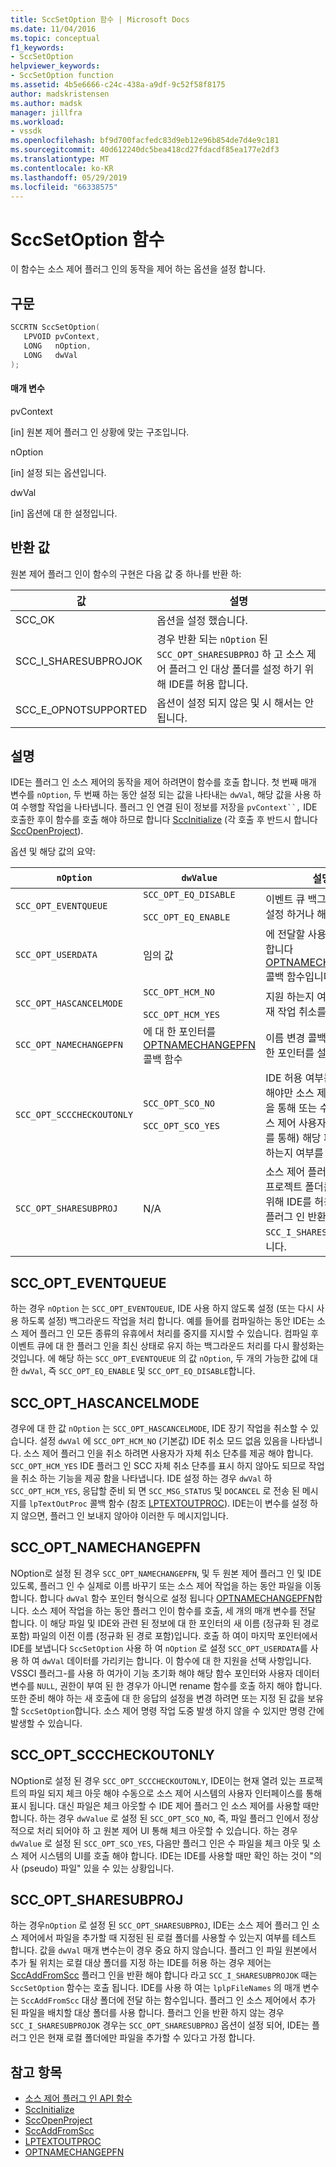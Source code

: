 ```yaml
---
title: SccSetOption 함수 | Microsoft Docs
ms.date: 11/04/2016
ms.topic: conceptual
f1_keywords:
- SccSetOption
helpviewer_keywords:
- SccSetOption function
ms.assetid: 4b5e6666-c24c-438a-a9df-9c52f58f8175
author: madskristensen
ms.author: madsk
manager: jillfra
ms.workload:
- vssdk
ms.openlocfilehash: bf9d700facfedc83d9eb12e96b854de7d4e9c181
ms.sourcegitcommit: 40d612240dc5bea418cd27fdacdf85ea177e2df3
ms.translationtype: MT
ms.contentlocale: ko-KR
ms.lasthandoff: 05/29/2019
ms.locfileid: "66338575"
---
```

# <a name="sccsetoption-function"></a>SccSetOption 함수
이 함수는 소스 제어 플러그 인의 동작을 제어 하는 옵션을 설정 합니다.

## <a name="syntax"></a>구문

```cpp
SCCRTN SccSetOption(
   LPVOID pvContext,
   LONG   nOption,
   LONG   dwVal
);
```

#### <a name="parameters"></a>매개 변수
 pvContext

[in] 원본 제어 플러그 인 상황에 맞는 구조입니다.

 nOption

[in] 설정 되는 옵션입니다.

 dwVal

[in] 옵션에 대 한 설정입니다.

## <a name="return-value"></a>반환 값
 원본 제어 플러그 인이 함수의 구현은 다음 값 중 하나를 반환 하:

|값|설명|
|-----------|-----------------|
|SCC_OK|옵션을 설정 했습니다.|
|SCC_I_SHARESUBPROJOK|경우 반환 되는 `nOption` 된 `SCC_OPT_SHARESUBPROJ` 하 고 소스 제어 플러그 인 대상 폴더를 설정 하기 위해 IDE를 허용 합니다.|
|SCC_E_OPNOTSUPPORTED|옵션이 설정 되지 않은 및 시 해서는 안 됩니다.|

## <a name="remarks"></a>설명
 IDE는 플러그 인 소스 제어의 동작을 제어 하려면이 함수를 호출 합니다. 첫 번째 매개 변수를 `nOption`, 두 번째 하는 동안 설정 되는 값을 나타내는 `dwVal`, 해당 값을 사용 하 여 수행할 작업을 나타냅니다. 플러그 인 연결 된이 정보를 저장을 `pvContext``,` IDE 호출한 후이 함수를 호출 해야 하므로 합니다 [SccInitialize](../extensibility/sccinitialize-function.md) (각 호출 후 반드시 합니다 [SccOpenProject](../extensibility/sccopenproject-function.md)).

 옵션 및 해당 값의 요약:

|`nOption`|`dwValue`|설명|
|---------------|---------------|-----------------|
|`SCC_OPT_EVENTQUEUE`|`SCC_OPT_EQ_DISABLE`<br /><br /> `SCC_OPT_EQ_ENABLE`|이벤트 큐 백그라운드 하는 설정 하거나 해제 합니다.|
|`SCC_OPT_USERDATA`|임의 값|에 전달할 사용자 값을 지정 합니다 [OPTNAMECHANGEPFN](../extensibility/optnamechangepfn.md) 콜백 함수입니다.|
|`SCC_OPT_HASCANCELMODE`|`SCC_OPT_HCM_NO`<br /><br /> `SCC_OPT_HCM_YES`|지원 하는지 여부를 IDE 현재 작업 취소를 나타냅니다.|
|`SCC_OPT_NAMECHANGEPFN`|에 대 한 포인터를 [OPTNAMECHANGEPFN](../extensibility/optnamechangepfn.md) 콜백 함수|이름 변경 콜백 함수에 대 한 포인터를 설정합니다.|
|`SCC_OPT_SCCCHECKOUTONLY`|`SCC_OPT_SCO_NO`<br /><br /> `SCC_OPT_SCO_YES`|IDE 허용 여부는 체크 아웃 해야만 소스 제어 플러그 인을 통해 또는 수동으로 (소스 제어 사용자 인터페이스를 통해) 해당 파일을 검사 하는지 여부를 나타냅니다.|
|`SCC_OPT_SHARESUBPROJ`|N/A|소스 제어 플러그 인 로컬 프로젝트 폴더를 지정 하기 위해 IDE를 허용 하는 경우 플러그 인 반환 `SCC_I_SHARESUBPROJOK`합니다.|

## <a name="sccopteventqueue"></a>SCC_OPT_EVENTQUEUE
 하는 경우 `nOption` 는 `SCC_OPT_EVENTQUEUE`, IDE 사용 하지 않도록 설정 (또는 다시 사용 하도록 설정) 백그라운드 작업을 처리 합니다. 예를 들어를 컴파일하는 동안 IDE는 소스 제어 플러그 인 모든 종류의 유휴에서 처리를 중지를 지시할 수 있습니다. 컴파일 후 이벤트 큐에 대 한 플러그 인을 최신 상태로 유지 하는 백그라운드 처리를 다시 활성화는 것입니다. 에 해당 하는 `SCC_OPT_EVENTQUEUE` 의 값 `nOption`, 두 개의 가능한 값에 대 한 `dwVal`, 즉 `SCC_OPT_EQ_ENABLE` 및 `SCC_OPT_EQ_DISABLE`합니다.

## <a name="sccopthascancelmode"></a>SCC_OPT_HASCANCELMODE
 경우에 대 한 값 `nOption` 는 `SCC_OPT_HASCANCELMODE`, IDE 장기 작업을 취소할 수 있습니다. 설정 `dwVal` 에 `SCC_OPT_HCM_NO` (기본값) IDE 취소 모드 없음 있음을 나타냅니다. 소스 제어 플러그 인을 취소 하려면 사용자가 자체 취소 단추를 제공 해야 합니다. `SCC_OPT_HCM_YES` IDE 플러그 인 SCC 자체 취소 단추를 표시 하지 않아도 되므로 작업을 취소 하는 기능을 제공 함을 나타냅니다. IDE 설정 하는 경우 `dwVal` 하 `SCC_OPT_HCM_YES`, 응답할 준비 되 면 `SCC_MSG_STATUS` 및 `DOCANCEL` 로 전송 된 메시지를 `lpTextOutProc` 콜백 함수 (참조 [LPTEXTOUTPROC](../extensibility/lptextoutproc.md)). IDE는이 변수를 설정 하지 않으면, 플러그 인 보내지 않아야 이러한 두 메시지입니다.

## <a name="sccoptnamechangepfn"></a>SCC_OPT_NAMECHANGEPFN
 NOption로 설정 된 경우 `SCC_OPT_NAMECHANGEPFN`, 및 두 원본 제어 플러그 인 및 IDE 있도록, 플러그 인 수 실제로 이름 바꾸기 또는 소스 제어 작업을 하는 동안 파일을 이동 합니다. 합니다 `dwVal` 함수 포인터 형식으로 설정 됩니다 [OPTNAMECHANGEPFN](../extensibility/optnamechangepfn.md)합니다. 소스 제어 작업을 하는 동안 플러그 인이 함수를 호출, 세 개의 매개 변수를 전달 합니다. 이 해당 파일 및 IDE와 관련 된 정보에 대 한 포인터의 새 이름 (정규화 된 경로 포함) 파일의 이전 이름 (정규화 된 경로 포함)입니다. 호출 하 여이 마지막 포인터에서 IDE를 보냅니다 `SccSetOption` 사용 하 여 `nOption` 로 설정 `SCC_OPT_USERDATA`를 사용 하 여 `dwVal` 데이터를 가리키는 합니다. 이 함수에 대 한 지원을 선택 사항입니다. VSSCI 플러그-를 사용 하 여가이 기능 초기화 해야 해당 함수 포인터와 사용자 데이터 변수를 `NULL`, 권한이 부여 된 한 경우가 아니면 rename 함수를 호출 하지 해야 합니다. 또한 준비 해야 하는 새 호출에 대 한 응답의 설정을 변경 하려면 또는 지정 된 값을 보유할 `SccSetOption`합니다. 소스 제어 명령 작업 도중 발생 하지 않을 수 있지만 명령 간에 발생할 수 있습니다.

## <a name="sccoptscccheckoutonly"></a>SCC_OPT_SCCCHECKOUTONLY
 NOption로 설정 된 경우 `SCC_OPT_SCCCHECKOUTONLY`, IDE이는 현재 열려 있는 프로젝트의 파일 되지 체크 아웃 해야 수동으로 소스 제어 시스템의 사용자 인터페이스를 통해 표시 됩니다. 대신 파일은 체크 아웃할 수 IDE 제어 플러그 인 소스 제어를 사용할 때만 합니다. 하는 경우 `dwValue` 로 설정 된 `SCC_OPT_SCO_NO`, 즉, 파일 플러그 인에서 정상적으로 처리 되어야 하 고 원본 제어 UI 통해 체크 아웃할 수 있습니다. 하는 경우 `dwValue` 로 설정 된 `SCC_OPT_SCO_YES`, 다음만 플러그 인은 수 파일을 체크 아웃 및 소스 제어 시스템의 UI를 호출 해야 합니다. IDE는 IDE를 사용할 때만 확인 하는 것이 "의사 (pseudo) 파일" 있을 수 있는 상황입니다.

## <a name="sccoptsharesubproj"></a>SCC_OPT_SHARESUBPROJ
 하는 경우`nOption` 로 설정 된 `SCC_OPT_SHARESUBPROJ`, IDE는 소스 제어 플러그 인 소스 제어에서 파일을 추가할 때 지정된 된 로컬 폴더를 사용할 수 있는지 여부를 테스트 합니다. 값을 `dwVal` 매개 변수는이 경우 중요 하지 않습니다. 플러그 인 파일 원본에서 추가 될 위치는 로컬 대상 폴더를 지정 하는 IDE를 허용 하는 경우 제어는 [SccAddFromScc](../extensibility/sccaddfromscc-function.md) 플러그 인을 반환 해야 합니다 라고 `SCC_I_SHARESUBPROJOK` 때는 `SccSetOption` 함수는 호출 됩니다. IDE를 사용 하 여는 `lplpFileNames` 의 매개 변수는 `SccAddFromScc` 대상 폴더에 전달 하는 함수입니다. 플러그 인 소스 제어에서 추가 된 파일을 배치할 대상 폴더를 사용 합니다. 플러그 인을 반환 하지 않는 경우 `SCC_I_SHARESUBPROJOK` 경우는 `SCC_OPT_SHARESUBPROJ` 옵션이 설정 되어, IDE는 플러그 인은 현재 로컬 폴더에만 파일을 추가할 수 있다고 가정 합니다.

## <a name="see-also"></a>참고 항목
- [소스 제어 플러그 인 API 함수](../extensibility/source-control-plug-in-api-functions.md)
- [SccInitialize](../extensibility/sccinitialize-function.md)
- [SccOpenProject](../extensibility/sccopenproject-function.md)
- [SccAddFromScc](../extensibility/sccaddfromscc-function.md)
- [LPTEXTOUTPROC](../extensibility/lptextoutproc.md)
- [OPTNAMECHANGEPFN](../extensibility/optnamechangepfn.md)